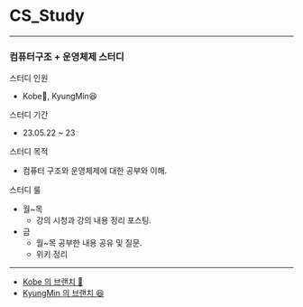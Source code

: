 # CS_Study
---

### 컴퓨터구조 + 운영체제 스터디

스터디 인원
- Kobe🏀, KyungMin😆

스터디 기간
- 23.05.22 ~ 23

스터디 목적
- 컴퓨터 구조와 운영체제에 대한 공부와 이해.

스터디 룰
- 월~목
  - 강의 시청과 강의 내용 정리 포스팅.
- 금
  - 월~목 공부한 내용 공유 및 질문.
  - 위키 정리

---

- [Kobe 의 브랜치 🏀](https://github.com/devKobe24/CS_Study/tree/Kobe)
- [KyungMin 의 브랜치 😆](https://github.com/devKobe24/CS_Study/tree/KyungMin)
